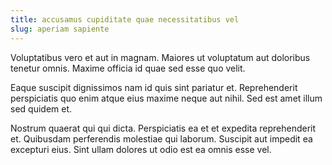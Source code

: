 ```yaml
---
title: accusamus cupiditate quae necessitatibus vel
slug: aperiam sapiente
---
```


Voluptatibus vero et aut in magnam. Maiores ut voluptatum aut doloribus tenetur omnis. Maxime officia id quae sed esse quo velit.

Eaque suscipit dignissimos nam id quis sint pariatur et. Reprehenderit perspiciatis quo enim atque eius maxime neque aut nihil. Sed est amet illum sed quidem et.

Nostrum quaerat qui qui dicta. Perspiciatis ea et et expedita reprehenderit et. Quibusdam perferendis molestiae qui laborum. Suscipit aut impedit ea excepturi eius. Sint ullam dolores ut odio est ea omnis esse vel.
